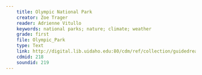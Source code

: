 ```yaml
---
    title: Olympic National Park
    creator: Zoe Trager
    reader: Adrienne Vitullo
    keywords: national parks; nature; climate; weather
    grade: first
    file: Olympic_Park
    type: Text
    link: http://digital.lib.uidaho.edu:80/cdm/ref/collection/guidedread/id/218
    cdmid: 218
    soundid: 219
---
```

